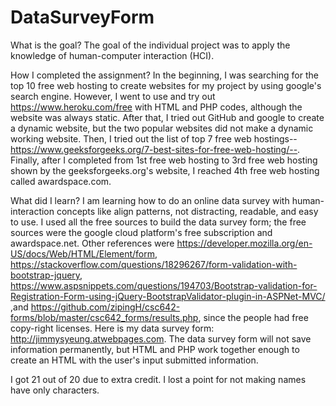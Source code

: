 # DataSurveyForm
What is the goal?
The goal of the individual project was to apply the knowledge of human-computer interaction (HCI).  

How I completed the assignment?
In the beginning, I was searching for the top 10 free web hosting to create websites for my project by using google's search engine. However, I went to use and try out https://www.heroku.com/free with HTML and PHP codes, although the website was always static. After that, I tried out GitHub and google to create a dynamic website, but the two popular websites did not make a dynamic working website. Then, I tried out the list of top 7 free web hostings--https://www.geeksforgeeks.org/7-best-sites-for-free-web-hosting/--. Finally, after I completed from 1st free web hosting to 3rd free web hosting shown by the geeksforgeeks.org's website, I reached 4th free web hosting called awardspace.com. 
 
What did I learn?
I am learning how to do an online data survey with human-interaction concepts like align patterns, not distracting, readable, and easy to use. I used all the free sources to build the data survey form; the free sources were the google cloud platform's free subscription and awardspace.net. Other references were https://developer.mozilla.org/en-US/docs/Web/HTML/Element/form, https://stackoverflow.com/questions/18296267/form-validation-with-bootstrap-jquery, https://www.aspsnippets.com/questions/194703/Bootstrap-validation-for-Registration-Form-using-jQuery-BootstrapValidator-plugin-in-ASPNet-MVC/ ,and https://github.com/zipingH/csc642-forms/blob/master/csc642_forms/results.php, since the people had free copy-right licenses. Here is my data survey form: http://jimmysyeung.atwebpages.com. The data survey form will not save information permanently, but HTML and PHP work together enough to create an HTML with the user's input submitted information.

I got 21 out of 20 due to extra credit. I lost a point for not making names have only characters.

